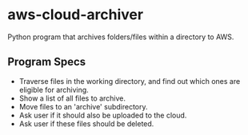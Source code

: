 # aws-cloud-archiver
Python program that archives folders/files within a directory to AWS.

## Program Specs

* Traverse files in the working directory, and find out which ones are eligible for archiving.
* Show a list of all files to archive.
* Move files to an 'archive' subdirectory.
* Ask user if it should also be uploaded to the cloud.
* Ask user if these files should be deleted.
